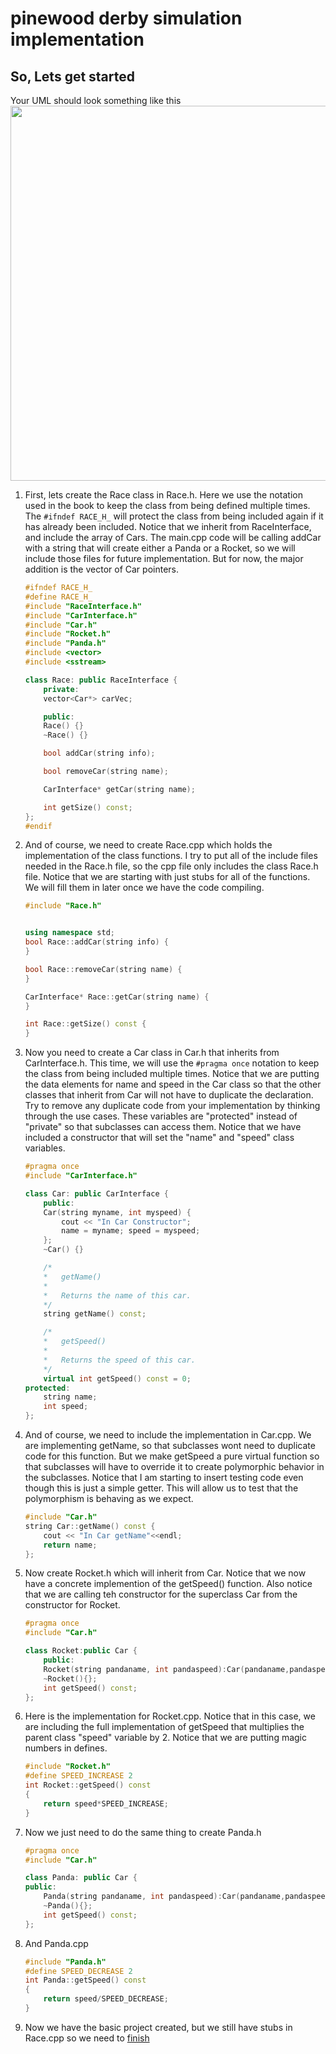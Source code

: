 # pinewood derby simulation implementation
## So, Lets get started
Your UML should look something like this
<img src="https://mjcleme.github.io/pinewood.png" width="600">

1. First, lets create the Race class in Race.h.  Here we use the notation used in the book to keep the class from being defined multiple times.  The `#ifndef RACE_H_` will protect the class from being included again if it has already been included. Notice that we inherit from RaceInterface, and include the array of Cars.  The main.cpp code will be calling addCar with a string that will create either a Panda or a Rocket, so we will include those files for future implementation.  But for now, the major addition is the vector of Car pointers.
	```c++
	#ifndef RACE_H_
	#define RACE_H_
	#include "RaceInterface.h"
	#include "CarInterface.h"
	#include "Car.h"
	#include "Rocket.h"
	#include "Panda.h"
	#include <vector>
	#include <sstream>

	class Race: public RaceInterface {
	    private:
		vector<Car*> carVec;

	    public:
		Race() {}
		~Race() {}

		bool addCar(string info); 

		bool removeCar(string name);

		CarInterface* getCar(string name);

		int getSize() const;
	};
	#endif
	```

2. And of course, we need to create Race.cpp which holds the implementation of the class functions.  I try to put all of the include files needed in the Race.h file, so the cpp file only includes the class Race.h file.  Notice that we are starting with just stubs for all of the functions.  We will fill them in later once we have the code compiling.
	```c++
	#include "Race.h"


	using namespace std;
	bool Race::addCar(string info) {
	}

	bool Race::removeCar(string name) {
	}

	CarInterface* Race::getCar(string name) {
	}

	int Race::getSize() const {
	}
	```
3. Now you need to create a Car class in Car.h that inherits from CarInterface.h.  This time, we will use the `#pragma once` notation to keep the class from being included multiple times.  Notice that we are putting the data elements for name and speed in the Car class so that the other classes that inherit from Car will not have to duplicate the declaration.  Try to remove any duplicate code from your implementation by thinking through the use cases.  These variables are "protected" instead of "private" so that subclasses can access them.  Notice that we have included a constructor that will set the "name" and "speed" class variables.
	```c++
	#pragma once
	#include "CarInterface.h"

	class Car: public CarInterface {
	    public:
		Car(string myname, int myspeed) {
			cout << "In Car Constructor";
			name = myname; speed = myspeed;
		};
		~Car() {}

		/*
		*	getName()
		*
		*	Returns the name of this car.
		*/
		string getName() const; 

		/*
		*	getSpeed()
		*
		*	Returns the speed of this car.
		*/
		virtual int getSpeed() const = 0;
	protected:
		string name;
		int speed;
	};
	```
4. And of course, we need to include the implementation in Car.cpp.  We are implementing getName, so that subclasses wont need to duplicate code for this function.  But we make getSpeed a pure virtual function so that subclasses will have to override it to create polymorphic behavior in the subclasses. Notice that I am starting to insert testing code even though this is just a simple getter.  This will allow us to test that the polymorphism is behaving as we expect.
	```c++
	#include "Car.h"
	string Car::getName() const {
		cout << "In Car getName"<<endl;
		return name;
	};
	```
5. Now create Rocket.h which will inherit from Car.  Notice that we now have a concrete implemention of the getSpeed() function.  Also notice that we are calling teh constructor for the superclass Car from the constructor for Rocket.
	```c++
	#pragma once
	#include "Car.h"

	class Rocket:public Car {
	    public:    
	    Rocket(string pandaname, int pandaspeed):Car(pandaname,pandaspeed){};
	    ~Rocket(){};
	    int getSpeed() const;
	};
	```
6. Here is the implementation for Rocket.cpp.  Notice that in this case, we are including the full implementation of getSpeed that multiplies the parent class "speed" variable by 2.  Notice that we are putting magic numbers in defines.

	```c++
	#include "Rocket.h"
	#define SPEED_INCREASE 2
	int Rocket::getSpeed() const
	{
	    return speed*SPEED_INCREASE;
	}
	```
7.  Now we just need to do the same thing to create Panda.h
	```c++
	#pragma once
	#include "Car.h"

	class Panda: public Car {
	public:    
	    Panda(string pandaname, int pandaspeed):Car(pandaname,pandaspeed){};
	    ~Panda(){};
	    int getSpeed() const;
	};
	```
8. And Panda.cpp

	```c++
	#include "Panda.h"
	#define SPEED_DECREASE 2
	int Panda::getSpeed() const
	{
	    return speed/SPEED_DECREASE;
	}
	```
4. Now we have the basic project created, but we still have stubs in Race.cpp so we need to [finish](../V2/README.md)

